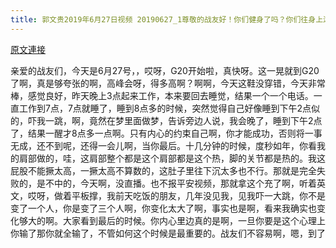 ```yaml
---
title: 郭文贵2019年6月27日视频 20190627_1尊敬的战友好！你们健身了吗？你们往身上泼水了吗？一切都是刚刚开始！
---
```


[原文連接](https://gnews.org/ThreadView/53478753)

亲爱的战友们，今天是6月27号，，哎呀，G20开始啦，真快呀。这一晃就到G20了啊，真是够夸张的啊，高峰会呀，得多高啊？啊啊，今天这鞋没穿错，今天非常棒，感觉良好，昨天晚上3点起来工作，本来要回去睡觉，结果一个一个电话。一直工作到7点，7点就睡了，睡到8点多的时候，突然觉得自己好像睡到下午2点似的，吓我一跳，啊，竟然在梦里面做梦，告诉旁边人说，我会晚了，睡到下午2点了，结果一醒才8点多一点啊。只有内心的约束自己啊，你才能成功，否则将一事无成，还不到呢，还得一会儿啊，当你最后。十几分钟的时候，度秒如年，你看我的肩部做的，哇，这肩部整个都是这个肩部都是这个热，脚的关节都是热的。我这屁股不能撅太高，一撅太高不算数的，这肚子里往下沉太多也不行。那就是完全失败的，是不中的，今天啊，没直播。也不报平安视频，那就拿这个充了啊，听着英文，哎呀，做着平板撑，我前天吃饭的朋友，几年没见我，见我吓一大跳，你不是变了一个人，你是变了三个人啊，你变化太大了啊，事实也是啊，看来我确实也变化够大的啊。大家看到最后的时候。你内心里边真的是啊，一旦你要是这个心理上你输了那你就全输了，不管如何这个时候是最重要的。战友们不容易啊，嗯，到了

